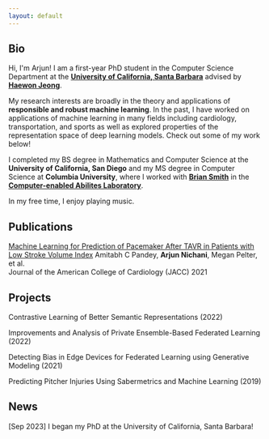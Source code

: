 ```yaml
---
layout: default
---
```


## Bio

Hi, I'm Arjun! I am a first-year PhD student in the Computer Science Department at the **[University of California, Santa Barbara](https://www.ucsb.edu/)** advised by **[Haewon Jeong](https://www.haewonjeong.com/)**.

My research interests are broadly in the theory and applications of **responsible and robust machine learning**. In the past, I have worked on applications of machine learning in many fields including cardiology, transportation, and sports as well as explored properties of the representation space of deep learning models. Check out some of my work below!

I completed my BS degree in Mathematics and Computer Science at the **University of California, San Diego** and my MS degree in Computer Science at **Columbia University**, where I worked with **[Brian Smith](https://www.cs.columbia.edu/~brian/)** in the **[Computer-enabled Abilites Laboratory](https://ceal.cs.columbia.edu/)**.

In my free time, I enjoy playing music.





## Publications


[Machine Learning for Prediction of Pacemaker After TAVR in Patients with Low Stroke Volume Index](https://www.jacc.org/doi/full/10.1016/S0735-1097%2821%2902541-9)   Amitabh C Pandey, **Arjun Nichani**, Megan Pelter, et al.  
Journal of the American College of Cardiology (JACC) 2021

## Projects

Contrastive Learning of Better Semantic Representations (2022)

Improvements and Analysis of Private Ensemble-Based Federated Learning (2022)

Detecting Bias in Edge Devices for Federated Learning using Generative Modeling (2021)

Predicting Pitcher Injuries Using Sabermetrics and Machine Learning (2019)


## News

[Sep 2023] I began my PhD at the University of California, Santa Barbara!
